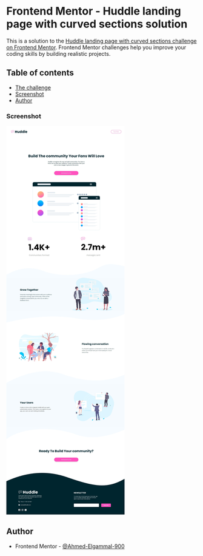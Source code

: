 # Frontend Mentor - Huddle landing page with curved sections solution

This is a solution to the [Huddle landing page with curved sections challenge on Frontend Mentor](https://www.frontendmentor.io/challenges/huddle-landing-page-with-curved-sections-5ca5ecd01e82137ec91a50f2). Frontend Mentor challenges help you improve your coding skills by building realistic projects. 

## Table of contents

  - [The challenge](#the-challenge)
  - [Screenshot](#screenshot)
  - [Author](#author)

### Screenshot

![landing page](./images/Landing%20Page.jpeg)


## Author

- Frontend Mentor - [@Ahmed-Elgammal-900](https://www.frontendmentor.io/profile/Ahmed-Elgammal-900)